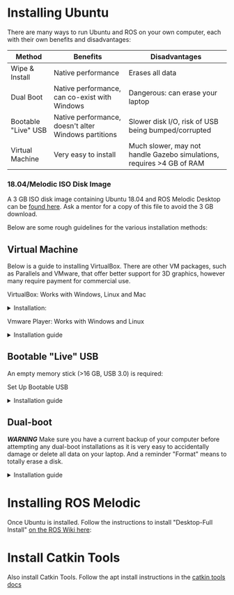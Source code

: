 # Installing Ubuntu

There are many ways to run Ubuntu and ROS on your own computer, each with their own benefits and disadvantages:

| Method        | Benefits | Disadvantages |
| ------------- | ------------- | ---------- |
| Wipe & Install | Native performance  | Erases all data           |
| Dual Boot  | Native performance, can co-exist with Windows  | Dangerous: can erase your laptop   |
| Bootable "Live" USB  | Native performance, doesn't alter Windows partitions | Slower disk I/O, risk of USB being bumped/corrupted   |
| Virtual Machine   | Very easy to install | Much slower, may not handle Gazebo simulations, requires >4 GB of RAM |

### 18.04/Melodic ISO Disk Image
A 3 GB ISO disk image containing Ubuntu 18.04 and ROS Melodic Desktop can be [found here](https://drive.google.com/drive/folders/1qnYpG7GZATu9GLbctysO56Sh4IkWvczT). Ask a mentor for a copy of this file to avoid the 3 GB download. 

Below are some rough guidelines for the various installation methods:

## Virtual Machine

Below is a guide to installing VirtualBox. There are other VM packages, such as Parallels and VMware, that offer better support for 3D graphics, however many require payment for commercial use.

VirtualBox: Works with Windows, Linux and Mac

<details><summary>Installation:</summary>

Steps:
1. Download and install the VirtualBox 6.1.2 for your relevant platform from https://www.virtualbox.org/wiki/Downloads
2. Install the extension to enable USB and other functionalities from https://download.virtualbox.org/virtualbox/6.1.2/Oracle_VM_VirtualBox_Extension_Pack-6.1.2.vbox-extpack
3. In step 2, it will open up VirtualBox and ask permission to continue the installation. And continue to do so.
4. In VirtualBox, create a new VM for Ubuntu.
5. Choose the guest OS architecture: (64-bit, Ubuntu)
6. Select the amount of RAM (typically 50% of physical RAM)
7. Next, specify a virtual hard drive with a dynamically allocated one with at least 20GB.
8. Now, run your VM.
9. On the first run, select the Ubuntu ISO via First Start Wizard.
10. This will present you with the wizard to try or install Ubuntu in your VM. Select install.
11. Continue as you would normally to install Ubuntu, allowing it use the entire virtual disk
12. Once completed unmount the ISO and reboot
Further [details](https://www.virtualbox.org/manual/UserManual.html#gui-createvm)

</details>

Vmware Player: Works with Windows and Linux

<details><summary>Installation guide</summary>
  
Steps:  
1. Download from https://www.vmware.com/au/products/workstation-player.html
2. Follow: https://www.linuxlookup.com/howto/install_vmware_workstation_or_vmware_player_bundle_file
    -For both you do not need to need to enter a license, just select free education version.
 
</details>


## Bootable "Live" USB

An empty memory stick (>16 GB, USB 3.0) is required:

Set Up Bootable USB
<details><summary>Installation guide</summary>
  
Steps:  
1.    Download the 18.04/Melodic ISO disk image linked above
2.    Plug USB 3.0 into your device
3.    Create the bootable disk
      - Windows - Utility program DiskPart
      - Ubuntu – Startup Disk Creator
      - Mac – Disk Creator
4.    Plug USB into device you wish to live boot
5.    Follow these instructions to live boot -> https://www.acronis.com/en-au/articles/usb-boot/

</details>

## Dual-boot

***WARNING*** 
Make sure you have a current backup of your computer before attempting any dual-boot installations as it is very easy to accidentally damage or delete all data on your laptop. And a reminder "Format" means to totally erase a disk.

<details><summary>Installation guide</summary>
  
Steps:  
-  Installation will vary depending on your intended device.
-  It is recommended to research thoroughly before attempting a dualboot setup.
  
</details>

# Installing ROS Melodic

Once Ubuntu is installed. Follow the instructions to install "Desktop-Full Install" [on the ROS Wiki here](http://wiki.ros.org/melodic/Installation/Ubuntu):

# Install Catkin Tools

Also install Catkin Tools. Follow the apt install instructions in the [catkin tools docs](https://catkin-tools.readthedocs.io/en/latest/installing.html)
